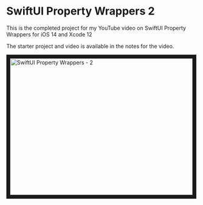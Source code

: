 # SwiftUI Property Wrappers 2

This is the completed project for my YouTube video on SwiftUI Property Wrappers for iOS 14 and Xcode 12



The starter project and video is available in the notes for the video.

<a href="http://www.youtube.com/watch?feature=player_embedded&v=u3RIfxSk1As
" target="_blank"><img src="http://img.youtube.com/vi/u3RIfxSk1As/0.jpg" 
alt="SwiftUI Property Wrappers - 2" width="480" height="360" border="10" /></a>
